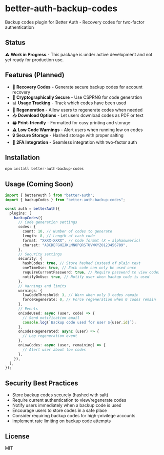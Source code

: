 # better-auth-backup-codes

Backup codes plugin for Better Auth - Recovery codes for two-factor authentication

## Status

⚠️ **Work in Progress** - This package is under active development and not yet ready for production use.

## Features (Planned)

- 🔑 **Recovery Codes** - Generate secure backup codes for account recovery
- 🔐 **Cryptographically Secure** - Use CSPRNG for code generation
- 📊 **Usage Tracking** - Track which codes have been used
- 🔄 **Regeneration** - Allow users to regenerate codes when needed
- 📥 **Download Options** - Let users download codes as PDF or text
- 🖨️ **Print-friendly** - Formatted for easy printing and storage
- ⚠️ **Low Code Warnings** - Alert users when running low on codes
- 🔒 **Secure Storage** - Hashed storage with proper salting
- 📱 **2FA Integration** - Seamless integration with two-factor auth

## Installation

```bash
npm install better-auth-backup-codes
```

## Usage (Coming Soon)

```typescript
import { betterAuth } from "better-auth";
import { backupCodes } from "better-auth-backup-codes";

const auth = betterAuth({
  plugins: [
    backupCodes({
      // Code generation settings
      codes: {
        count: 10, // Number of codes to generate
        length: 8, // Length of each code
        format: "XXXX-XXXX", // Code format (X = alphanumeric)
        charset: "ABCDEFGHIJKLMNOPQRSTUVWXYZ0123456789",
      },
      // Security settings
      security: {
        hashCodes: true, // Store hashed instead of plain text
        oneTimeUse: true, // Each code can only be used once
        requireCurrentPassword: true, // Require password to view codes
        notifyOnUse: true, // Notify user when backup code is used
      },
      // Warnings and limits
      warnings: {
        lowCodeThreshold: 3, // Warn when only 3 codes remain
        forceRegenerate: 0, // Force regeneration when 0 codes remain
      },
      // Events
      onCodeUsed: async (user, code) => {
        // Send notification email
        console.log(`Backup code used for user ${user.id}`);
      },
      onCodesRegenerated: async (user) => {
        // Log regeneration event
      },
      onLowCodes: async (user, remaining) => {
        // Alert user about low codes
      },
    }),
  ],
});
```

## Security Best Practices

- Store backup codes securely (hashed with salt)
- Require current authentication to view/regenerate codes
- Notify users immediately when a backup code is used
- Encourage users to store codes in a safe place
- Consider requiring backup codes for high-privilege accounts
- Implement rate limiting on backup code attempts

## License

MIT
